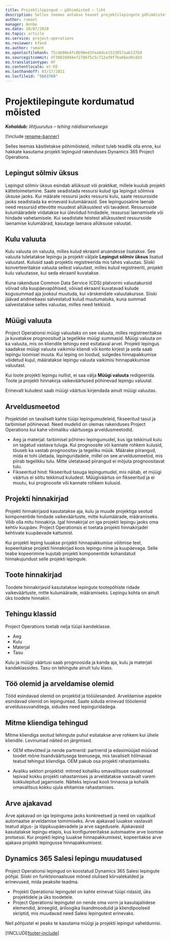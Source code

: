 ```yaml
---
title: Projektilepingud – põhimõisted – liht
description: Selles teemas antakse teavet projektilepingute põhimõistete kohta.
author: rumant
manager: Annbe
ms.date: 10/07/2020
ms.topic: article
ms.service: project-operations
ms.reviewer: kfend
ms.author: rumant
ms.openlocfilehash: 75c4b90e47c0b90ed3fea8dce1533057aa6137b9
ms.sourcegitcommit: df30839484ef278675c5c712af0f7ba66ed9cdd3
ms.translationtype: HT
ms.contentlocale: et-EE
ms.lasthandoff: 03/17/2021
ms.locfileid: "5663769"
---
```

# <a name="concepts-unique-to-project-contracts"></a>Projektilepingute kordumatud mõisted

_**Kohaldub:** lihtjuurutus – tehing näidisarvelusega_

[!include [rename-banner](~/includes/cc-data-platform-banner.md)]

Selles teemas käsitletakse põhimõisteid, millest tuleb teadlik olla enne, kui hakkate kasutama projekti lepinguid rakenduses Dynamics 365 Project Operations.

## <a name="contracting-unit"></a>Lepingut sõlmiv üksus

Lepingut sõlmiv üksus esindab allüksust või praktikat, millele kuulub projekti kättetoimetamine. Saate seadistada ressursi kulud iga lepingut sõlmiva üksuse jaoks. Kui määrate ressursi jaoks ressursi kulu, saate ressursside jaoks seadistada ka erinevaid kulumäärasid. See lepinguosaline laenab need ressursid ettevõtte muudest allüksustest või tavadest. Ressursside kulumääradele viidatakse kui üleviidud hindadele, ressurssi laenamisele või hindade vahetamisele. Kui seadistate teistest allüksustest ressursside laenamise kulumäärad, kasutage laenava allüksuse valuutat.

## <a name="cost-currency"></a>Kulu valuuta

Kulu valuuta on valuuta, milles kulud ekraanil aruandesse lisatakse. See valuuta tuletatakse lepingu ja projekti väljale **Lepingut sõlmiv üksus** lisatud valuutast. Kulusid saab projektis registreerida mis tahes valuutas. Siiski konverteeritakse valuuta sellest valuutast, milles kulud registreeriti, projekti kulu valuutasse, kui seda ekraanil kuvatakse.

Kuna rakenduse Common Data Service (CDS) platvormi valuutakursid võivad olla kuupäevapõhised, võivad ekraanil kuvatavad kulude kogusummad aja jooksul muutuda, kui värskendate valuutakursse. Siiski jäävad andmebaasi salvestatud kulud muutumatuks, kuna summad salvestatakse selles valuutas, milles need tekkisid.

## <a name="sales-currency"></a>Müügi valuuta

Project Operationsi müügi valuutaks on see valuuta, milles registreeritakse ja kuvatakse prognoositud ja tegelikke müügi summasid. Müügi valuuta on ka valuuta, mis on kliendile tehingu eest esitataval arvel. Projekti lepingus saadakse müügi valuuta vaikimisi kliendi või konto kirjest ja seda saab lepingu loomisel muuta. Kui leping on loodud, sulgedes hinnapakkumise võidetud kujul, määratakse lepingu valuuta vaikimisi hinnapakkumise valuutast.

Kui loote projekti lepingu nullist, ei saa välja **Müügi valuuta** redigeerida. Toote ja projekti hinnakirja vaikeväärtused põhinevad lepingu valuutal.

Erinevalt kuludest saab müügi väärtusi kirjendada ainult müügi valuutas.

## <a name="billing-method"></a>Arveldusmeetod

Projektidel on tavaliselt kahte tüüpi lepingumudeleid, fikseeritud tasul ja tarbimisel põhinevad. Need mudelid on olemas rakenduses Project Operations kui kahe võimaliku väärtusega arveldusmeetodid.

- Aeg ja materjal: tarbimisel põhinev lepingumudel, kus iga tekkinud kulu on tagatud vastava tuluga. Kui prognoosite või kannate rohkem kulusid, tõuseb ka vastab prognoositav ja tegeliku müük. Määrake piirangud, mida ei tohi ületada, lepinguridadele, millel on see arveldusmeetod, mis piirab tegelikku tulu. Mitte ületatavad piirangud ei mõjuta prognoositavat tulu.
- Fikseeritud hind: fikseeritud tasuga lepingumudel, mis näitab, et müügi väärtus ei sõltu tekkinud kuludest. Müügiväärtus on fikseeritud ja ei muutu, kui prognoosite või kannate rohkem kulusid.

## <a name="project-price-lists"></a>Projekti hinnakirjad

Projekti hinnakirjasid kasutatakse aja, kulu ja muude projektiga seotud komponentide hindade vaikeväärtuste, mitte kulumäärade, määramiseks. Võib olla mitu hinnakirja. Igal hinnakirjal on iga projekti lepingu jaoks oma kehtiv kuupäev. Project Operationsis ei toetata projekti hinnakirjadel kehtivate kuupäevade kattumist.

Kui projekti leping luuakse projekti hinnapakkumise võitmise teel, kopeeritakse projekti hinnakirjad koos lepingu nime ja kuupäevaga. Selle teabe kopeerimine kujutab projekti komponentide kohandatud hinnakujundust selle projekti lepingule.

## <a name="product-price-lists"></a>Toote hinnakirjad

Toodete hinnakirjasid kasutatakse lepingute tootepõhiste ridade vaikeväärtuste, mitte kulumäärade, määramiseks. Lepingu kohta on ainult üks toodete hinnakiri.

## <a name="transaction-classes"></a>Tehingu klassid

Project Operations toetab nelja tüüpi kandeklasse.

- Aeg
- Kulu
- Materjal
- Tasu

Kulu ja müügi väärtusi saab prognoosida ja kanda aja, kulu ja materjali kandeklassides. Tasu on tehingute ainult tulu klass.

## <a name="work-entities-and-billing-entities"></a>Töö olemid ja arveldamise olemid

Tööd esindavad olemid on projektid ja tööülesanded. Arveldamise aspekte esindavad olemid on lepinguread. Saate siduda erinevad tööolemid arveldussuvanditega, sidudes need lepinguridadega.

## <a name="multi-customer-deals"></a>Mitme kliendiga tehingud

Mitme kliendiga seotud tehingute puhul esitatakse arve rohkem kui ühele kliendile. Levinumad näited on järgmised.

- OEM ettevõtted ja nende partnerid: partnerid ja edasimüüjad müüvad toodet mõne lisandväärtusega teenusega, mis tavaliselt hõlmavad teatud tehingut kliendiga. OEM pakub osa projekti rahastamiseks. 

- Avaliku sektori projektid: mitmed kohaliku omavalitsuse osakonnad lepivad kokku projekti rahastamises ja arveldatakse vastavalt varem kokkulepitud jagamisele. Näiteks lepivad kooli linnaosa ja kohalik omavalitsus kokku ujula ehitamise rahastamises.

## <a name="invoice-schedules"></a>Arve ajakavad

Arve ajakavad on iga lepingurea jaoks konkreetsed ja need on vajalikud automaatse arveldamise toimimiseks. Arve ajakavad luuakse vastavalt teatud algus- ja lõppkuupäevadele ja arve sagedusele. Ajakavasid kasutatakse lepingu etapis, kus konfigureeritakse automaatne arve loomise protsessi. Kui projekti leping luuakse hinnapakkumisest, kopeeritakse arve ajakava projekti lepingusse hinnapakkumisest.

## <a name="changes-from-the-dynamics-365-sales-contract"></a>Dynamics 365 Salesi lepingu muudatused

Project Operationsi lepingud on koostatud Dynamics 365 Salesi lepingute põhjal. Siiski on funktsionaalsuse mõned olulised kõrvalekalded ja erinevused, mida peaksite teadma.

- Projekti Operationsi lepingutel on kahte erinevat tüüpi ridasid, üks projektidele ja üks toodetele.
- Project Operationsi lepingutel on nende oma vorm ja kasutajaliidese elemendid, ärireeglid, äriloogika lisandmoodulid ja kliendipoolsed skriptid, mis muudavad need Salesi lepingutest erinevaks.

Neil põhjustel ei peaks te kasutama müügi ja projekti lepingut vaheldumisi.


[!INCLUDE[footer-include](../../includes/footer-banner.md)]
